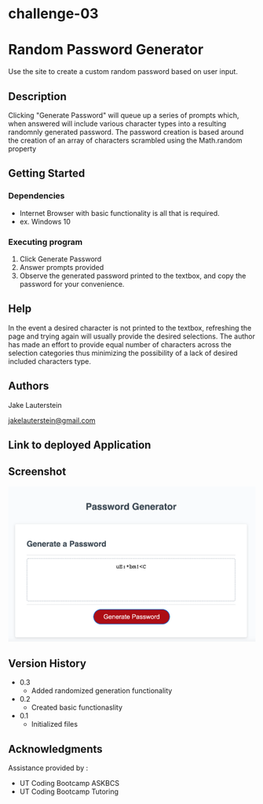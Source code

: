 # challenge-03

# Random Password Generator

Use the site to create a custom random password based on user input.

## Description

Clicking "Generate Password" will queue up a series of prompts which, when answered will include various character types into 
a resulting randomnly generated password. The password creation is based around the creation of an array of characters scrambled using the Math.random property

## Getting Started

### Dependencies

* Internet Browser with basic functionality is all that is required.
* ex. Windows 10

### Executing program

1. Click Generate Password
2. Answer prompts provided
3. Observe the generated password printed to the textbox, and copy the password for your convenience. 

## Help

In the event a desired character is not printed to the textbox, refreshing the page and trying again will 
usually provide the desired selections. The author has made an effort to provide equal number of characters across 
the selection categories thus minimizing the possibility of a lack of desired included characters type.

## Authors

Jake Lauterstein

jakelauterstein@gmail.com

## Link to deployed Application



## Screenshot 

![full-site-screenshot](assets/password-screenshot.png)

## Version History
* 0.3 
    * Added randomized generation functionality
* 0.2
    * Created basic functionaslity
* 0.1
    * Initialized files



## Acknowledgments

Assistance provided by :

* UT Coding Bootcamp ASKBCS
* UT Coding Bootcamp Tutoring

